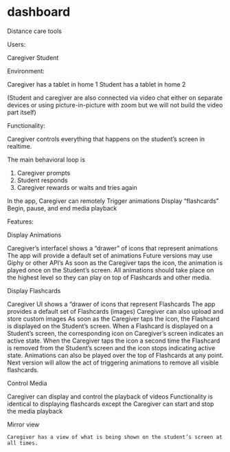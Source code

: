 # dashboard

Distance care tools

Users:

Caregiver
Student

Environment:

Caregiver has a tablet in home 1
Student has a tablet in home 2


(Student and caregiver are also connected via video chat either on separate devices or using picture-in-picture with zoom but we will not build the video part itself)

Functionality:

Caregiver controls everything that happens on the student’s screen in realtime. 

The main behavioral loop is 
1. Caregiver prompts
2. Student responds 
3. Caregiver rewards or waits and tries again 

In the app, Caregiver can remotely
Trigger animations
Display “flashcards”
Begin, pause, and end media playback


Features:

Display Animations

Caregiver’s interfaceI shows a “drawer” of icons that represent animations
The app will provide a default set of animations
Future versions may use Giphy or other API’s
As soon as the Caregiver taps the icon, the animation is played once on the Student’s screen. 
All animations should take place on the highest level so they can play on top of Flashcards and other media. 



Display Flashcards

Caregiver UI shows a “drawer of icons that represent Flashcards
The app provides a default set of Flashcards (images)
Caregiver can also upload and store custom images
As soon as the Caregiver taps the icon, the Flashcard is displayed on the Student’s screen. 
When a Flashcard is displayed on a Student’s screen, the corresponding icon on Caregiver’s screen indicates an active state. 
When the Caregiver taps the icon a second time the Flashcard is removed from the Student’s screen and the icon stops indicating active state.
Animations can also be played over the top of Flashcards at any point. 
Next version will allow the act of triggering animations to remove all visible flashcards.

Control Media

Caregiver can display and control the playback of videos
Functionality is identical to displaying flashcards except the Caregiver can start and stop the media playback 

Mirror view

	Caregiver has a view of what is being shown on the student’s screen at all times.



 
